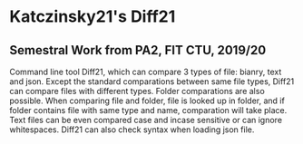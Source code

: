 # Katczinsky21's Diff21
## Semestral Work from PA2, FIT CTU, 2019/20

Command line tool Diff21, which can compare 3 types of file: bianry, text and json. Except the standard comparations between same
file types, Diff21 can compare files with different types. Folder comparations are also possible. When comparing file and folder, file
is looked up in folder, and if folder contains file with same type and name, comparation will take place. Text files can be even compared
case and incase sensitive or can ignore whitespaces. Diff21 can also check syntax when loading json file.